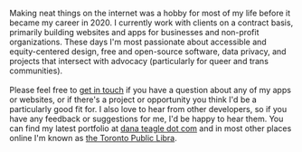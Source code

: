 Making neat things on the internet was a hobby for most of my life before it became my career in 2020. I currently work with clients on a contract basis, primarily building websites and apps for businesses and non-profit organizations. These days I'm most passionate about accessible and equity-centered design, free and open-source software, data privacy, and projects that intersect with advocacy (particularly for queer and trans communities). 
<br/><br/>
Please feel free to [get in touch](mailto:dana.r.teagle@gmail.com) if you have a question about any of my apps or websites, or if there's a project or opportunity you think I'd be a particularly good fit for. I also love to hear from other developers, so if you have any feedback or suggestions for me, I'd be happy to hear them. You can find my latest portfolio at [dana teagle dot com](https://danateagle.com) and in most other places online I'm known as [the Toronto Public Libra](https://danateagle.com/alt).
